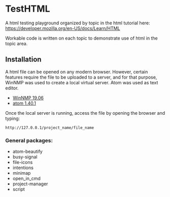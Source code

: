 # TestHTML

A html testing playground organized by topic in the html tutorial here: https://developer.mozilla.org/en-US/docs/Learn/HTML

Workable code is written on each topic to demonstrate use of html in the topic area.

## Installation

A html file can be opened on any modern browser. However, certain features require the file to be uploaded to a server, and for that purpose, WinNMP was used to create a local virtual server. Atom was used as text editor.

* [WinNMP 19.06](https://winnmp.wtriple.com/)
* [atom 1.40.1](https://atom.io/)

Once the local server is running, access the file by opening the browser and typing:
```
http://127.0.0.1/project_name/file_name
```

### General packages:

* atom-beautify
* busy-signal
* file-icons
* intentions
* minimap
* open_in_cmd
* project-manager
* script
